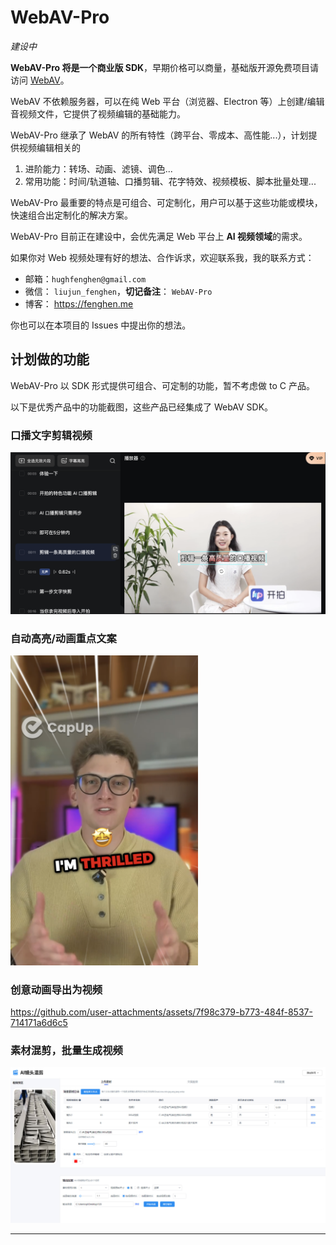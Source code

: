 # WebAV-Pro

_建设中_

**WebAV-Pro 将是一个商业版 SDK**，早期价格可以商量，基础版开源免费项目请访问 [WebAV](https://github.com/WebAV-Tech/WebAV)。

WebAV 不依赖服务器，可以在纯 Web 平台（浏览器、Electron 等）上创建/编辑音视频文件，它提供了视频编辑的基础能力。

WebAV-Pro 继承了 WebAV 的所有特性（跨平台、零成本、高性能...），计划提供视频编辑相关的

1. 进阶能力：转场、动画、滤镜、调色...
2. 常用功能：时间/轨道轴、口播剪辑、花字特效、视频模板、脚本批量处理...

WebAV-Pro 最重要的特点是可组合、可定制化，用户可以基于这些功能或模块，快速组合出定制化的解决方案。

WebAV-Pro 目前正在建设中，会优先满足 Web 平台上 **AI 视频领域**的需求。

如果你对 Web 视频处理有好的想法、合作诉求，欢迎联系我，我的联系方式：

- 邮箱：`hughfenghen@gmail.com`
- 微信： `liujun_fenghen`，**切记备注**： `WebAV-Pro`
- 博客： <https://fenghen.me>

你也可以在本项目的 Issues 中提出你的想法。

## 计划做的功能

WebAV-Pro 以 SDK 形式提供可组合、可定制的功能，暂不考虑做 to C 产品。

以下是优秀产品中的功能截图，这些产品已经集成了 WebAV SDK。

### 口播文字剪辑视频

<img src="./assets/image-2.png" width="600">

### 自动高亮/动画重点文案

<img src="./assets/image-1.png" width="300">

### 创意动画导出为视频

https://github.com/user-attachments/assets/7f98c379-b773-484f-8537-714171a6d6c5

### 素材混剪，批量生成视频

<img src="./assets/image-3.png" width="800">

---
